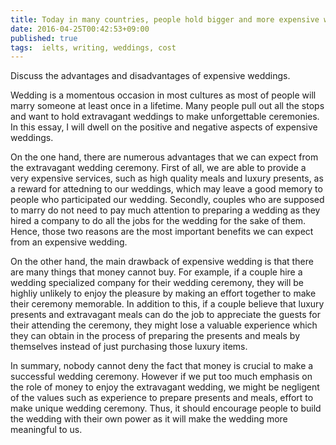 ```yaml
---
title: Today in many countries, people hold bigger and more expensive weddings than ever before. What do you think about the cost of weddings these days? Is it a positive or a negative development?
date: 2016-04-25T00:42:53+09:00
published: true
tags:  ielts, writing, weddings, cost
---
```



Discuss the advantages and disadvantages of expensive weddings.


Wedding is a momentous occasion in most cultures as most of people will marry someone at least once in a lifetime. Many people pull out all the stops and want to hold extravagant weddings to make unforgettable ceremonies. In this essay, I will dwell on the positive and negative aspects of expensive weddings.


On the one hand, there are numerous advantages that we can expect from the extravagant wedding ceremony. First of all, we are able to provide a very expensive services, such as high quality meals and luxury presents, as a reward for attedning to our weddings, which may leave a good memory to people who participated our wedding. Secondly, couples who are supposed to marry do not need to pay much attention to preparing a wedding as they hired a company to do all the jobs for the wedding for the sake of them. Hence, those two reasons are the most important benefits we can expect from an expensive wedding.


On the other hand, the main drawback of expensive wedding is that there are many things that money cannot buy. For example, if a couple hire a wedding specialized company for their wedding ceremony, they will be highliy unlikely to enjoy the pleasure by making an effort together to make their ceremony memorable. In addition to this, if a couple believe that luxury presents and extravagant meals can do the job to appreciate the guests for their attending the ceremony, they might lose a valuable experience which they can obtain in the process of preparing the presents and meals by themselves instead of just purchasing those luxury items.


In summary, nobody cannot deny the fact that money is crucial to make a successful wedding ceremony. However if we put too much emphasis on the role of money to enjoy the extravagant wedding, we might be negligent of the values such as experience to prepare presents and meals, effort to make unique wedding ceremony. Thus, it should encourage people to build the wedding with their own power as it will make the wedding more meaningful to us.
